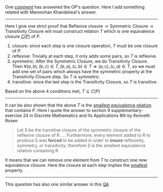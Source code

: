 One [comment][1] has answered the OP's question. Here I add something related with Manmohan Khandelwal's answer.

---

Here I give one strict proof that $\text{Reflexive closure} \rightarrow \text{Symmetric Closure} \rightarrow \text{Transitivity Closure}$ will must construct relation $T$ which is one equivalence closure [$C(P)$](https://en.wikipedia.org/wiki/Closure_(mathematics)#Closure_operator) of $P$.

1. closure: since each step is one closure operation, $T$ must be one closure of $P$.
2. reflexive: Trivially at each step, it only adds some pairs, so $T$ is reflexive.
3. symmetric: After the Symmetric Closure, we do Transitivity Closure.
  Then $\forall (a,b),(b,c)\in T,(b,a),(c,b)\in T\Rightarrow (a,c),(c,a)\in T$,
  so we must add one set of pairs which always have the symmetric property at the Transitivity Closure step.
  So $T$ is symmetric.
4. transitive: since the last step is the Transitivity Closure, so $T$ is transitive.

Based on the above 4 conditions met, $T\subseteq C(P)$

---

It can be also shown that the above $T$ is the [smallest equivalence relation](https://en.wikipedia.org/wiki/Closure_(mathematics)#Binary_relations) that contains $P$. Here I quote the answer to section 9 supplementary-exercise 24 in Discrete Mathematics and Its Applications 8th by Kenneth Rosen
> Let S be the transitive closure of the symmetric closure of the reflexive closure of R. ... Furthermore, every element added to R to produce S was **forced** to be added in order to **insure** reflexivity, symmetry, or transitivity; therefore S is the smallest equivalence relation containing R

It means that we can remove one element from $T$ to construct one new equivalence closure. Here the closure at each step implies the [smallest](https://en.wikipedia.org/wiki/Reflexive_closure) property.

---

This question has also one similar answer in this [QA](https://math.stackexchange.com/a/566545/1059606)


  [1]: https://math.stackexchange.com/questions/1552485/symmetric-closure-of-the-reflexive-closure-of-the-transitive-closure-of-a-relati/4840776#comment3164656_1552485